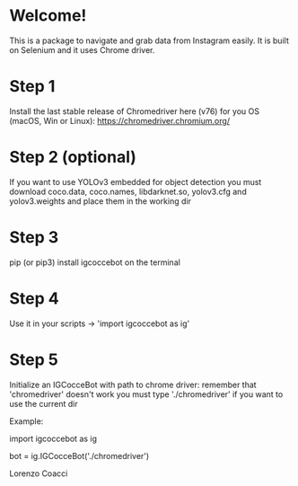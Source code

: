 # Welcome!

This is a package to navigate and grab data from Instagram easily.
It is built on Selenium and it uses Chrome driver.


# Step 1
Install the last stable release of Chromedriver here (v76) for you OS (macOS, Win or Linux): https://chromedriver.chromium.org/

# Step 2 (optional)
If you want to use YOLOv3 embedded for object detection you must download coco.data, coco.names, libdarknet.so, yolov3.cfg and yolov3.weights and place them in the working dir

# Step 3
pip (or pip3) install igcoccebot on the terminal

# Step 4
Use it in your scripts -> 'import igcoccebot as ig'

# Step 5
Initialize an IGCocceBot with path to chrome driver: remember that 'chromedriver' doesn't work you must type './chromedriver' if you want to use the current dir

Example:

import igcoccebot as ig

bot = ig.IGCocceBot('./chromedriver')

Lorenzo Coacci